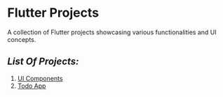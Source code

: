 # Flutter Projects
A collection of Flutter projects showcasing various functionalities and UI concepts.

## *List Of Projects:*
1. [UI Components](/UI-Components/)
2. [Todo App](/To-Do-List/my_todo/) 
